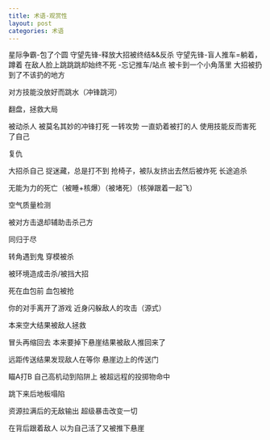 ```yaml
---
title: 术语-观赏性
layout: post
categories: 术语
---
```


星际争霸-包了个圆
守望先锋-释放大招被终结&&反杀
守望先锋-盲人推车=躺着，蹲着
在敌人脸上跳跳跳却始终不死
-忘记推车/站点
被卡到一个小角落里
大招被扔到了不该扔的地方

对方技能没放好而跳水（冲锋跳河）

翻盘，拯救大局

被动杀人
被莫名其妙的冲锋打死
一转攻势
一直奶着被打的人
使用技能反而害死了自己

复仇

大招杀自己
捉迷藏，总是打不到
抢椅子，被队友挤出去然后被炸死
长途追杀

无能为力的死亡（被睡+核爆）（被堵死）（核弹跟着一起飞）

空气质量检测

被对方击退却辅助击杀己方

同归于尽

转角遇到鬼
穿模被杀

被环境造成击杀/被挡大招

死在血包前
血包被抢

你的对手离开了游戏
近身闪躲敌人的攻击（源式）

本来空大结果被敌人拯救

冒头再缩回去
本来要掉下悬崖结果被敌人推回来了

远距传送结果发现敌人在等你
悬崖边上的传送门

瞄A打B
自己高机动到陷阱上
被超远程的投掷物命中

跳下来后地板塌陷


资源拉满后的无敌输出
超级暴击改变一切

在背后跟着敌人
以为自己活了又被推下悬崖